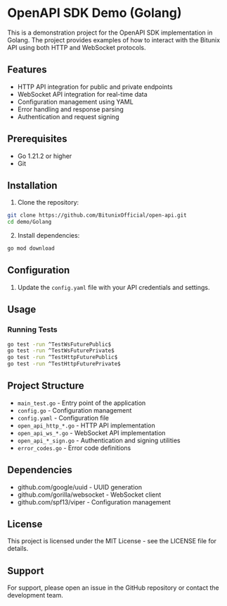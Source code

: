 # OpenAPI SDK Demo (Golang)

This is a demonstration project for the OpenAPI SDK implementation in Golang. The project provides examples of how to interact with the Bitunix API using both HTTP and WebSocket protocols.

## Features

- HTTP API integration for public and private endpoints
- WebSocket API integration for real-time data
- Configuration management using YAML
- Error handling and response parsing
- Authentication and request signing

## Prerequisites

- Go 1.21.2 or higher
- Git

## Installation

1. Clone the repository:
```bash
git clone https://github.com/BitunixOfficial/open-api.git
cd demo/Golang
```

2. Install dependencies:
```bash
go mod download
```

## Configuration

1. Update the `config.yaml` file with your API credentials and settings.

## Usage

### Running Tests

```bash
go test -run ^TestWsFuturePublic$
go test -run ^TestWsFuturePrivate$ 
go test -run ^TestHttpFuturePublic$ 
go test -run ^TestHttpFuturePrivate$ 
```

## Project Structure

- `main_test.go` - Entry point of the application
- `config.go` - Configuration management
- `config.yaml` - Configuration file
- `open_api_http_*.go` - HTTP API implementation
- `open_api_ws_*.go` - WebSocket API implementation
- `open_api_*_sign.go` - Authentication and signing utilities
- `error_codes.go` - Error code definitions

## Dependencies

- github.com/google/uuid - UUID generation
- github.com/gorilla/websocket - WebSocket client
- github.com/spf13/viper - Configuration management

## License

This project is licensed under the MIT License - see the LICENSE file for details.

## Support

For support, please open an issue in the GitHub repository or contact the development team. 